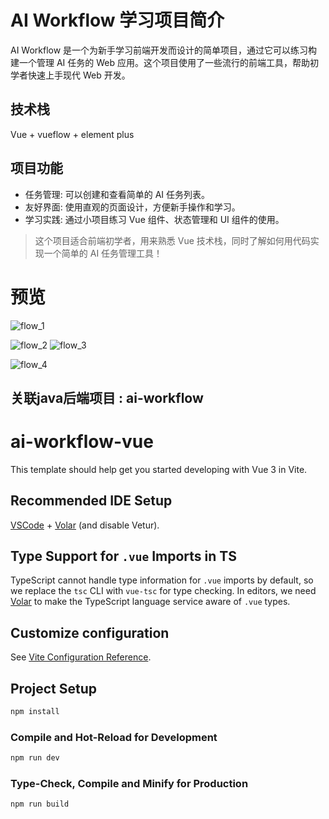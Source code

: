 
# AI Workflow 学习项目简介
AI Workflow 是一个为新手学习前端开发而设计的简单项目，通过它可以练习构建一个管理 AI 任务的 Web 应用。这个项目使用了一些流行的前端工具，帮助初学者快速上手现代 Web 开发。
## 技术栈
Vue + vueflow + element plus

## 项目功能
- 任务管理: 可以创建和查看简单的 AI 任务列表。
- 友好界面: 使用直观的页面设计，方便新手操作和学习。
- 学习实践: 通过小项目练习 Vue 组件、状态管理和 UI 组件的使用。

> 这个项目适合前端初学者，用来熟悉 Vue 技术栈，同时了解如何用代码实现一个简单的 AI 任务管理工具！

# 预览
![flow_1](https://github.com/user-attachments/assets/ceb57a4e-b52f-4d65-89ec-c142618d0b88)

![flow_2](https://github.com/user-attachments/assets/edf19ec1-4f87-4fa9-8fa5-fca60eca1856)
![flow_3](https://github.com/user-attachments/assets/a971426b-c871-4875-b036-8abffa2c77b7)

![flow_4](https://github.com/user-attachments/assets/988ab4fd-0f0f-4208-b7ce-f6b873a372bd)

## 关联java后端项目 : ai-workflow

# ai-workflow-vue

This template should help get you started developing with Vue 3 in Vite.

## Recommended IDE Setup

[VSCode](https://code.visualstudio.com/) + [Volar](https://marketplace.visualstudio.com/items?itemName=Vue.volar) (and disable Vetur).

## Type Support for `.vue` Imports in TS

TypeScript cannot handle type information for `.vue` imports by default, so we replace the `tsc` CLI with `vue-tsc` for type checking. In editors, we need [Volar](https://marketplace.visualstudio.com/items?itemName=Vue.volar) to make the TypeScript language service aware of `.vue` types.

## Customize configuration

See [Vite Configuration Reference](https://vite.dev/config/).

## Project Setup

```sh
npm install
```

### Compile and Hot-Reload for Development

```sh
npm run dev
```

### Type-Check, Compile and Minify for Production

```sh
npm run build
```
